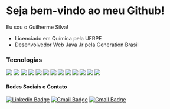 # Seja bem-vindo ao meu Github! 
Eu sou o Guilherme Silva!
- Licenciado em Química pela UFRPE
- Desenvolvedor Web Java Jr pela Generation Brasil

### Tecnologias 
<img src="https://img.shields.io/badge/C%23-777BB4.svg?&style=for-the-badge&logo=c-sharp&logoColor=white" /> <img src="https://img.shields.io/badge/dotnet%20-5C2D91.svg?&style=for-the-badge&logo=dotnet&logoColor=%2F7DF1E" />
<img src="https://img.shields.io/badge/java-%23ED8B00.svg?&style=for-the-badge&logo=java&logoColor=white" /> <img src="https://img.shields.io/badge/spring%20-%236DB33F.svg?&style=for-the-badge&logo=spring&logoColor=white" /> <img src="https://img.shields.io/badge/Apache%20Kafka-000?style=for-the-badge&logo=apachekafka" /> <img src="https://img.shields.io/badge/mysql-%2300f.svg?&style=for-the-badge&logo=mysql&logoColor=white" /> <img src="https://img.shields.io/badge/angular%20-%23DD0031.svg?&style=for-the-badge&logo=angular&logoColor=white" /> <img src="https://img.shields.io/badge/html5%20-%23E34F26.svg?&style=for-the-badge&logo=html5&logoColor=white" /> <img src="https://img.shields.io/badge/css3%20-%231572B6.svg?&style=for-the-badge&logo=css3&logoColor=white" /> <img src="https://img.shields.io/badge/javascript%20-%23323330.svg?&style=for-the-badge&logo=javascript&logoColor=%23F7DF1E" />
<img src="https://img.shields.io/badge/AWS-%23FF9900.svg?style=for-the-badge&logo=amazon-aws&logoColor=white" /> <img src="https://img.shields.io/badge/python%20-%23323330.svg?&style=for-the-badge&logo=python&logoColor=%2F7DF1E" /> 
<img src="![Java](https://img.shields.io/badge/java-%23ED8B00.svg?style=for-the-badge&logo=openjdk&logoColor=white)" /> 

#### Redes Sociais e Contato
[![Linkedin Badge](https://img.shields.io/badge/-LinkedIn-blue?style=flat-square&logo=Linkedin&logoColor=white&link=https://www.linkedin.com/in/guilherme-silva-nascimento////)](https://www.linkedin.com/in/guilherme-silva-nascimento/) 
[![Gmail Badge](https://img.shields.io/badge/-Gmail-c14438?style=flat-square&logo=Gmail&logoColor=white&link=mailto:guilherme.paganini10@gmail.com)](mailto:guilherme.paganini10@gmail.com)
[![Gmail Badge](https://img.shields.io/badge/-Yahoo-8a2be2?style=flat-square&logo=Gmail&logoColor=white&link=mailto:guilherme_silvan@yahoo.com)](mailto:guilherme_silvan@yahoo.com)

